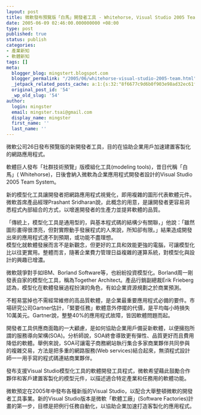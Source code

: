 ```yaml
---
layout: post
title: 微軟發布預覽版「白馬」開發者工具 - Whitehorse, Visual Studio 2005 Team Systm
date: 2005-06-09 02:46:00.000000000 +08:00
type: post
published: true
status: publish
categories:
- 產業新知
- 軟體新知
tags: []
meta:
  blogger_blog: mingstert.blogspot.com
  blogger_permalink: "/2005/06/whitehorse-visual-studio-2005-team.html"
  _jetpack_related_posts_cache: a:1:{s:32:"8f6677c9d6b0f903e98ad32ec61f8deb";a:2:{s:7:"expires";i:1456283284;s:7:"payload";a:3:{i:0;a:1:{s:2:"id";i:84;}i:1;a:1:{s:2:"id";i:265;}i:2;a:1:{s:2:"id";i:85;}}}}
  original_post_id: '54'
  _wp_old_slug: '54'
author:
  login: mingster
  email: mingster.tsai@gmail.com
  display_name: mingster
  first_name: ''
  last_name: ''
---
```

<p>微軟公司26日發布預覽版的新開發者工具，目的在協助企業用戶加速建置客製化的網路應用程式。</p>
<p>軟體巨人發布「社群技術預覽」版模組化工具(modeling tools)，昔日代稱「白馬」( Whitehorse)，日後會納入微軟為企業應用程式開發者設計的Visual Studio 2005 Team System。</p>
<p>新的模型化工具讓開發者把網路應用程式視覺化，即用複雜的圖形代表軟體元件。微軟首席產品經理Prashant Sridharan說，此概念的用意，是讓開發者更容易洞悉程式內部組合的方式，以增進開發者的生產力並提昇軟體的品質。</p>
<p>「傳統上，模型化工具是通用型的，與基本程式碼的結構少有關聯，」他說：「雖然圖形畫得很漂亮，但對實際動手發展程式的人來說，所知卻有限。」結果造成開發出來的應用程式達不到預期，或功能不盡理想。<br />模型化就軟體發展而言不是新觀念，但更好的工具和效能更強的電腦，可讓模型化比以往更實用。整體而言，隨著企業費力管理日益複雜的運算系統，對模型化與設計的興趣已增濃。</p>
<p>微軟競爭對手如IBM、Borland Software等，也紛紛投資模型化。Borland周一剛發表自家的模型化工具，稱為Together Architect。產品行銷副總裁Erik Frieberg認為，模型化在軟體發展過程扮演的角色，有如企業資源規劃之於商業預測。</p>
<p>不輕易當掉也不需經常維修的高品質軟體，是企業最重要應用程式必備的要件。市場研究公司Gartner估計，「緊要任務」軟體意外停擺的代價，是平均每小時損失10萬美元。Gartner說，整整40%的應用程式故障，皆因軟體問題而起。</p>
<p>開發者工具供應商面臨的一大顧慮，是如何協助企業用戶備妥新軟體，以便擁抱所謂的服務導向架構(SOA)。分析師說，SOA終會導致更有彈性、品質更好而且費用降低的軟體。舉例來說，SOA可讓電子商務網站執行集合多家商業夥伴共同參與的複雜交易，方法是把多重的網路服務(Web services)結合起來，無須程式設計師一一用手寫的程式碼連結商業夥伴。</p>
<p>發布支援Visual Studio模型化工具的軟體開發工具程式，微軟希望藉此鼓勵合作夥伴和客戶建置客製化的模型元件，以描述適合特定產業和任務用的軟體功能。</p>
<p>微軟預定在2005年中發布各種新版的Visual Studio，以配合大舉整頓微軟的開發者工具事業。新的Visual Studio版本是微軟「軟體工廠」(Software Factories)計畫的第一步，目標是把例行任務自動化，以協助企業加速打造客製化的應用程式。</p>
